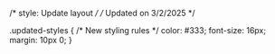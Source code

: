 /* style: Update layout */
/* Updated on 3/2/2025 */

.updated-styles {
  /* New styling rules */
  color: #333;
  font-size: 16px;
  margin: 10px 0;
}